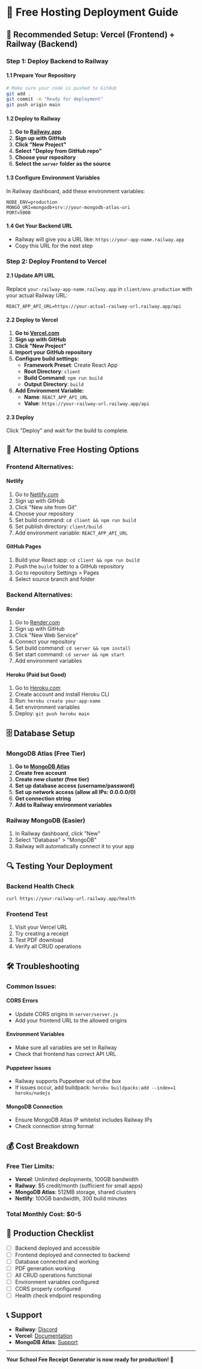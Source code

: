 # 🚀 Free Hosting Deployment Guide

## 🎯 **Recommended Setup: Vercel (Frontend) + Railway (Backend)**

### **Step 1: Deploy Backend to Railway**

#### 1.1 Prepare Your Repository
```bash
# Make sure your code is pushed to GitHub
git add .
git commit -m "Ready for deployment"
git push origin main
```

#### 1.2 Deploy to Railway
1. **Go to [Railway.app](https://railway.app)**
2. **Sign up with GitHub**
3. **Click "New Project"**
4. **Select "Deploy from GitHub repo"**
5. **Choose your repository**
6. **Select the `server` folder as the source**

#### 1.3 Configure Environment Variables
In Railway dashboard, add these environment variables:
```
NODE_ENV=production
MONGO_URI=mongodb+srv://your-mongodb-atlas-uri
PORT=5000
```

#### 1.4 Get Your Backend URL
- Railway will give you a URL like: `https://your-app-name.railway.app`
- Copy this URL for the next step

### **Step 2: Deploy Frontend to Vercel**

#### 2.1 Update API URL
Replace `your-railway-app-name.railway.app` in `client/env.production` with your actual Railway URL:
```
REACT_APP_API_URL=https://your-actual-railway-url.railway.app/api
```

#### 2.2 Deploy to Vercel
1. **Go to [Vercel.com](https://vercel.com)**
2. **Sign up with GitHub**
3. **Click "New Project"**
4. **Import your GitHub repository**
5. **Configure build settings:**
   - **Framework Preset**: Create React App
   - **Root Directory**: `client`
   - **Build Command**: `npm run build`
   - **Output Directory**: `build`
6. **Add Environment Variable:**
   - **Name**: `REACT_APP_API_URL`
   - **Value**: `https://your-railway-url.railway.app/api`

#### 2.3 Deploy
Click "Deploy" and wait for the build to complete.

## 🔧 **Alternative Free Hosting Options**

### **Frontend Alternatives:**

#### **Netlify**
1. Go to [Netlify.com](https://netlify.com)
2. Sign up with GitHub
3. Click "New site from Git"
4. Choose your repository
5. Set build command: `cd client && npm run build`
6. Set publish directory: `client/build`
7. Add environment variable: `REACT_APP_API_URL`

#### **GitHub Pages**
1. Build your React app: `cd client && npm run build`
2. Push the `build` folder to a GitHub repository
3. Go to repository Settings > Pages
4. Select source branch and folder

### **Backend Alternatives:**

#### **Render**
1. Go to [Render.com](https://render.com)
2. Sign up with GitHub
3. Click "New Web Service"
4. Connect your repository
5. Set build command: `cd server && npm install`
6. Set start command: `cd server && npm start`
7. Add environment variables

#### **Heroku (Paid but Good)**
1. Go to [Heroku.com](https://heroku.com)
2. Create account and install Heroku CLI
3. Run: `heroku create your-app-name`
4. Set environment variables
5. Deploy: `git push heroku main`

## 🗄️ **Database Setup**

### **MongoDB Atlas (Free Tier)**
1. **Go to [MongoDB Atlas](https://mongodb.com/atlas)**
2. **Create free account**
3. **Create new cluster (free tier)**
4. **Set up database access (username/password)**
5. **Set up network access (allow all IPs: 0.0.0.0/0)**
6. **Get connection string**
7. **Add to Railway environment variables**

### **Railway MongoDB (Easier)**
1. In Railway dashboard, click "New"
2. Select "Database" > "MongoDB"
3. Railway will automatically connect it to your app

## 🔍 **Testing Your Deployment**

### **Backend Health Check**
```bash
curl https://your-railway-url.railway.app/health
```

### **Frontend Test**
1. Visit your Vercel URL
2. Try creating a receipt
3. Test PDF download
4. Verify all CRUD operations

## 🛠️ **Troubleshooting**

### **Common Issues:**

#### **CORS Errors**
- Update CORS origins in `server/server.js`
- Add your frontend URL to the allowed origins

#### **Environment Variables**
- Make sure all variables are set in Railway
- Check that frontend has correct API URL

#### **Puppeteer Issues**
- Railway supports Puppeteer out of the box
- If issues occur, add buildpack: `heroku buildpacks:add --index=1 heroku/nodejs`

#### **MongoDB Connection**
- Ensure MongoDB Atlas IP whitelist includes Railway IPs
- Check connection string format

## 💰 **Cost Breakdown**

### **Free Tier Limits:**
- **Vercel**: Unlimited deployments, 100GB bandwidth
- **Railway**: $5 credit/month (sufficient for small apps)
- **MongoDB Atlas**: 512MB storage, shared clusters
- **Netlify**: 100GB bandwidth, 300 build minutes

### **Total Monthly Cost: $0-5**

## 🚀 **Production Checklist**

- [ ] Backend deployed and accessible
- [ ] Frontend deployed and connected to backend
- [ ] Database connected and working
- [ ] PDF generation working
- [ ] All CRUD operations functional
- [ ] Environment variables configured
- [ ] CORS properly configured
- [ ] Health check endpoint responding

## 📞 **Support**

- **Railway**: [Discord](https://discord.gg/railway)
- **Vercel**: [Documentation](https://vercel.com/docs)
- **MongoDB Atlas**: [Support](https://docs.atlas.mongodb.com)

---

**Your School Fee Receipt Generator is now ready for production! 🎉** 